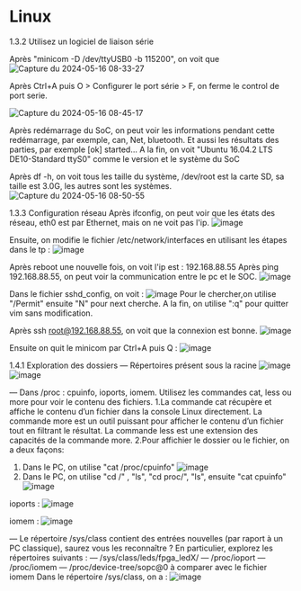 # Linux

1.3.2 Utilisez un logiciel de liaison série

Après "minicom -D /dev/ttyUSB0 -b 115200", on voit que 
![Capture du 2024-05-16 08-33-27](https://github.com/ZHANGENSEA/Linux/assets/149954066/d16cbd98-777d-4ad4-8f05-f86584325703)

Après Ctrl+A puis O > Configurer le port série > F, on ferme le control de port serie. 

![Capture du 2024-05-16 08-45-17](https://github.com/ZHANGENSEA/Linux/assets/149954066/74170134-2a4d-451c-b351-353bbcbd265b)

Après redémarrage du SoC, on peut voir les informations pendant cette redémarrage, par exemple, can, Net, bluetooth. Et aussi les résultats des parties, par exemple [ok] started...
A la fin, on voit "Ubuntu 16.04.2 LTS DE10-Standard ttyS0" comme le version et le système du SoC

Après df -h, on voit tous les taille du système, /dev/root est la carte SD, sa taille est 3.0G, les autres sont les systèmes.
![Capture du 2024-05-16 08-50-55](https://github.com/ZHANGENSEA/Linux/assets/149954066/4db762af-e407-4f55-b242-a909bbdf86cf)

1.3.3 Configuration réseau
Après ifconfig, on peut voir que les états des réseau, eth0 est par Ethernet, mais on ne voit pas l'ip.
![image](https://github.com/ZHANGENSEA/Linux/assets/149954066/0d888d5e-7157-456b-88b6-35df516f3834)

Ensuite, on modifie le fichier /etc/network/interfaces en utilisant les étapes dans le tp : 
![image](https://github.com/ZHANGENSEA/Linux/assets/149954066/696afcbd-a220-4a8e-a394-b7621573c4b4)

Après reboot une nouvelle fois, on voit l'ip est : 192.168.88.55
Après ping 192.168.88.55, on peut voir la communication entre le pc et le SOC.
![image](https://github.com/ZHANGENSEA/Linux/assets/149954066/6a686e9a-f8f7-41e8-8e31-81786bcb5483)

Dans le fichier sshd_config, on voit :
![image](https://github.com/ZHANGENSEA/Linux/assets/149954066/803b90da-5c9e-4b26-924d-585552e12b41)
Pour le chercher,on utilise "/Permit" ensuite "N" pour next cherche. A la fin, on utilise ":q" pour quitter vim sans modification.

Après ssh root@192.168.88.55, on voit que la connexion est bonne.
![image](https://github.com/ZHANGENSEA/Linux/assets/149954066/5138c743-ea32-4929-ad43-917f52282f33)

Ensuite on quit le minicom par Ctrl+A puis Q :
![image](https://github.com/ZHANGENSEA/Linux/assets/149954066/221d8aa4-2957-4748-bda1-5f07f5e1b9a5)

1.4.1 Exploration des dossiers 
— Répertoires présent sous la racine
![image](https://github.com/ZHANGENSEA/Linux/assets/149954066/f3f17b20-9b75-40b0-a318-c571c67c8c2f)
![image](https://github.com/ZHANGENSEA/Linux/assets/149954066/0d4ecc41-406c-41be-8cd1-413a2b3210d8)

— Dans /proc : cpuinfo, ioports, iomem. Utilisez les commandes cat, less ou more pour voir le contenu des fichiers.
1.La commande cat récupère et affiche le contenu d’un fichier dans la console Linux directement. La commande more est un outil puissant pour afficher le contenu d’un fichier tout en filtrant le résultat. La commande less est une extension des capacités de la commande more. 
2.Pour affichier le dossier ou le fichier, on a deux façons:
1) Dans le PC, on utilise "cat /proc/cpuinfo"
![image](https://github.com/ZHANGENSEA/Linux/assets/149954066/92d0eb19-bdb3-43d8-85de-8a7b534ba2b1)
2) Dans le PC, on utilise "cd /" , "ls", "cd proc/", "ls", ensuite "cat cpuinfo"
![image](https://github.com/ZHANGENSEA/Linux/assets/149954066/6942a1b5-2e87-4223-a975-b0164d0988b4)

ioports :
![image](https://github.com/ZHANGENSEA/Linux/assets/149954066/323d2305-a6dd-4a82-b329-3563bfcf294d)

iomem :
![image](https://github.com/ZHANGENSEA/Linux/assets/149954066/2f9c66b3-e345-496e-bc7e-420973374abe)

— Le répertoire /sys/class contient des entrées nouvelles (par raport à un PC classique), saurez vous les reconnaître ? En particulier, explorez les répertoires suivants :
— /sys/class/leds/fpga_ledX/
— /proc/ioport
— /proc/iomem
— /proc/device-tree/sopc@0 à comparer avec le fichier iomem
Dans le répertoire /sys/class, on a :
![image](https://github.com/ZHANGENSEA/Linux/assets/149954066/90b49c9c-728c-404a-9f79-9859243ffae2)







